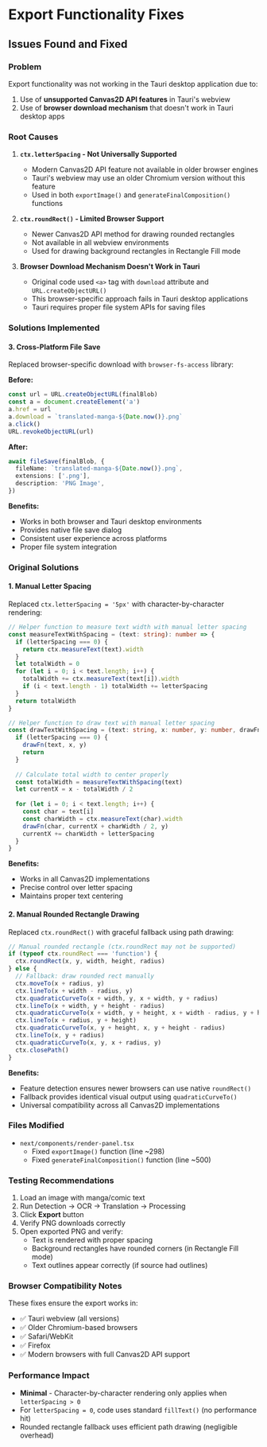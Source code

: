 # Export Functionality Fixes

## Issues Found and Fixed

### Problem
Export functionality was not working in the Tauri desktop application due to:
1. Use of **unsupported Canvas2D API features** in Tauri's webview
2. Use of **browser download mechanism** that doesn't work in Tauri desktop apps

### Root Causes

1. **`ctx.letterSpacing` - Not Universally Supported**
   - Modern Canvas2D API feature not available in older browser engines
   - Tauri's webview may use an older Chromium version without this feature
   - Used in both `exportImage()` and `generateFinalComposition()` functions

2. **`ctx.roundRect()` - Limited Browser Support**
   - Newer Canvas2D API method for drawing rounded rectangles
   - Not available in all webview environments
   - Used for drawing background rectangles in Rectangle Fill mode

3. **Browser Download Mechanism Doesn't Work in Tauri**
   - Original code used `<a>` tag with `download` attribute and `URL.createObjectURL()`
   - This browser-specific approach fails in Tauri desktop applications
   - Tauri requires proper file system APIs for saving files

### Solutions Implemented

#### 3. Cross-Platform File Save
Replaced browser-specific download with `browser-fs-access` library:

**Before:**
```typescript
const url = URL.createObjectURL(finalBlob)
const a = document.createElement('a')
a.href = url
a.download = `translated-manga-${Date.now()}.png`
a.click()
URL.revokeObjectURL(url)
```

**After:**
```typescript
await fileSave(finalBlob, {
  fileName: `translated-manga-${Date.now()}.png`,
  extensions: ['.png'],
  description: 'PNG Image',
})
```

**Benefits:**
- Works in both browser and Tauri desktop environments
- Provides native file save dialog
- Consistent user experience across platforms
- Proper file system integration

### Original Solutions

#### 1. Manual Letter Spacing
Replaced `ctx.letterSpacing = '5px'` with character-by-character rendering:

```typescript
// Helper function to measure text width with manual letter spacing
const measureTextWithSpacing = (text: string): number => {
  if (letterSpacing === 0) {
    return ctx.measureText(text).width
  }
  let totalWidth = 0
  for (let i = 0; i < text.length; i++) {
    totalWidth += ctx.measureText(text[i]).width
    if (i < text.length - 1) totalWidth += letterSpacing
  }
  return totalWidth
}

// Helper function to draw text with manual letter spacing
const drawTextWithSpacing = (text: string, x: number, y: number, drawFn: (char: string, cx: number, cy: number) => void) => {
  if (letterSpacing === 0) {
    drawFn(text, x, y)
    return
  }
  
  // Calculate total width to center properly
  const totalWidth = measureTextWithSpacing(text)
  let currentX = x - totalWidth / 2
  
  for (let i = 0; i < text.length; i++) {
    const char = text[i]
    const charWidth = ctx.measureText(char).width
    drawFn(char, currentX + charWidth / 2, y)
    currentX += charWidth + letterSpacing
  }
}
```

**Benefits:**
- Works in all Canvas2D implementations
- Precise control over letter spacing
- Maintains proper text centering

#### 2. Manual Rounded Rectangle Drawing
Replaced `ctx.roundRect()` with graceful fallback using path drawing:

```typescript
// Manual rounded rectangle (ctx.roundRect may not be supported)
if (typeof ctx.roundRect === 'function') {
  ctx.roundRect(x, y, width, height, radius)
} else {
  // Fallback: draw rounded rect manually
  ctx.moveTo(x + radius, y)
  ctx.lineTo(x + width - radius, y)
  ctx.quadraticCurveTo(x + width, y, x + width, y + radius)
  ctx.lineTo(x + width, y + height - radius)
  ctx.quadraticCurveTo(x + width, y + height, x + width - radius, y + height)
  ctx.lineTo(x + radius, y + height)
  ctx.quadraticCurveTo(x, y + height, x, y + height - radius)
  ctx.lineTo(x, y + radius)
  ctx.quadraticCurveTo(x, y, x + radius, y)
  ctx.closePath()
}
```

**Benefits:**
- Feature detection ensures newer browsers can use native `roundRect()`
- Fallback provides identical visual output using `quadraticCurveTo()`
- Universal compatibility across all Canvas2D implementations

### Files Modified
- `next/components/render-panel.tsx`
  - Fixed `exportImage()` function (line ~298)
  - Fixed `generateFinalComposition()` function (line ~500)

### Testing Recommendations
1. Load an image with manga/comic text
2. Run Detection → OCR → Translation → Processing
3. Click **Export** button
4. Verify PNG downloads correctly
5. Open exported PNG and verify:
   - Text is rendered with proper spacing
   - Background rectangles have rounded corners (in Rectangle Fill mode)
   - Text outlines appear correctly (if source had outlines)

### Browser Compatibility Notes
These fixes ensure the export works in:
- ✅ Tauri webview (all versions)
- ✅ Older Chromium-based browsers
- ✅ Safari/WebKit
- ✅ Firefox
- ✅ Modern browsers with full Canvas2D API support

### Performance Impact
- **Minimal** - Character-by-character rendering only applies when `letterSpacing > 0`
- For `letterSpacing = 0`, code uses standard `fillText()` (no performance hit)
- Rounded rectangle fallback uses efficient path drawing (negligible overhead)
